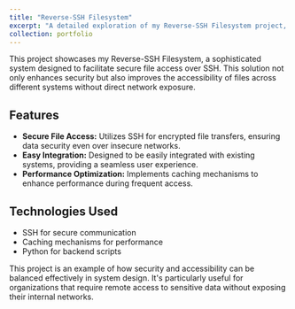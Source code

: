 ```yaml
---
title: "Reverse-SSH Filesystem"
excerpt: "A detailed exploration of my Reverse-SSH Filesystem project, allowing secure remote file access over SSH.<br/><img src='/images/ssh.jpg' width='500' height='300'>"
collection: portfolio
---
```




This project showcases my Reverse-SSH Filesystem, a sophisticated system designed to facilitate secure file access over SSH. This solution not only enhances security but also improves the accessibility of files across different systems without direct network exposure.

## Features

- **Secure File Access:** Utilizes SSH for encrypted file transfers, ensuring data security even over insecure networks.
- **Easy Integration:** Designed to be easily integrated with existing systems, providing a seamless user experience.
- **Performance Optimization:** Implements caching mechanisms to enhance performance during frequent access.

## Technologies Used

- SSH for secure communication
- Caching mechanisms for performance
- Python for backend scripts

This project is an example of how security and accessibility can be balanced effectively in system design. It's particularly useful for organizations that require remote access to sensitive data without exposing their internal networks.
